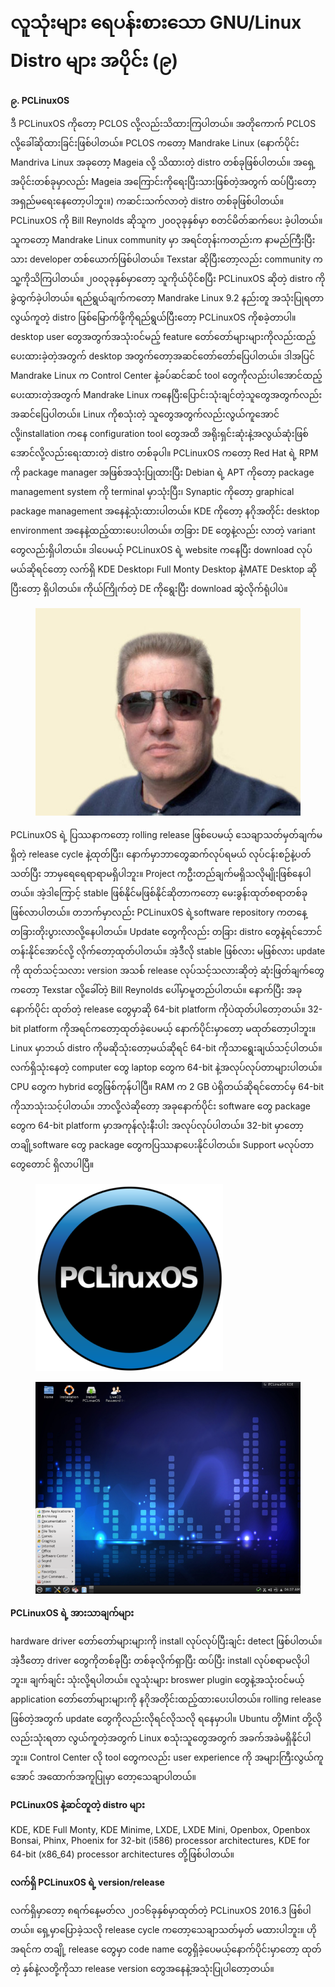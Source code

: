 # လူသုံးများ ရေပန်းစားသော GNU/Linux Distro များ အပိုင်း (၉)

**၉. PCLinuxOS**

ဒီ PCLinuxOS ကိုတော့ PCLOS လို့လည်းသိထားကြပါတယ်။ အတိုကောက် PCLOS လို့ခေါ်ဆိုထားခြင်းဖြစ်ပါတယ်။ PCLOS ကတော့ Mandrake Linux (နောက်ပိုင်း Mandriva Linux အခုတော့ Mageia လို့ သိထားတဲ့ distro တစ်ခုဖြစ်ပါတယ်။ အရှေ့အပိုင်းတစ်ခုမှာလည်း Mageia အကြောင်းကိုရေးပြီးသားဖြစ်တဲ့အတွက် ထပ်ပြီးတော့ အရှည်မရေးနေတော့ပါဘူး။) ကဆင်းသက်လာတဲ့ distro တစ်ခုဖြစ်ပါတယ်။ PCLinuxOS ကို Bill Reynolds ဆိုသူက ၂၀၀၃ခုနှစ်မှာ စတင်မိတ်ဆက်ပေး ခဲ့ပါတယ်။ သူကတော့ Mandrake Linux community မှာ အရင်တုန်းကတည်းက နာမည်ကြီးပြီးသား developer တစ်ယောက်ဖြစ်ပါတယ်။ Texstar ဆိုပြီးတော့လည်း community ကသူ့ကိုသိကြပါတယ်။ ၂၀၀၃ခုနှစ်မှာတော့ သူကိုယ်ပိုင်စပြီး PCLinuxOS ဆိုတဲ့ distro ကိုခွဲထွက်ခဲ့ပါတယ်။ ရည်ရွယ်ချက်ကတော့ Mandrake Linux 9.2 နည်းတူ အသုံးပြုရတာလွယ်ကူတဲ့ distro ဖြစ်မြောက်ဖို့ကိုရည်ရွယ်ပြီးတော့ PCLinuxOS ကိုစခဲ့တာပါ။ desktop user တွေအတွက်အသုံးဝင်မည့် feature တော်တော်များများကိုလည်းထည့်ပေးထားခဲ့တဲ့အတွက် desktop အတွက်တော့အဆင်တော်တော်ပြေပါတယ်။ ဒါအပြင် Mandrake Linux က Control Center နဲ့ခပ်ဆင်ဆင် tool တွေကိုလည်းပါအောင်ထည့်ပေးထားတဲ့အတွက် Mandrake Linux ကနေပြီးပြောင်းသုံးချင်တဲ့သူတွေအတွက်လည်း အဆင်ပြေပါတယ်။ Linux ကိုစသုံးတဲ့ သူတွေအတွက်လည်းလွယ်ကူအောင်လို့installation ကနေ configuration tool တွေအထိ အရိုးရှင်းဆုံးနဲ့အလွယ်ဆုံးဖြစ်အောင်လို့လည်းရေးထားတဲ့ distro တစ်ခုပါ။ PCLinuxOS ကတော့ Red Hat ရဲ့ RPM ကို package manager အဖြစ်အသုံးပြုထားပြီး Debian ရဲ့ APT ကိုတော့ package management system ကို terminal မှာသုံးပြီး၊ Synaptic ကိုတော့ graphical package management အနေနဲ့သုံးထားပါတယ်။ KDE ကိုတော့ နဂိုအတိုင်း desktop environment အနေနဲ့ထည့်ထားပေးပါတယ်။ တခြား DE တွေနဲ့လည်း လာတဲ့ variant တွေလည်းရှိပါတယ်။ ဒါပေမယ့် PCLinuxOS ရဲ့ website ကနေပြီး download လုပ်မယ်ဆိုရင်တော့ လက်ရှိ KDE Desktop၊ Full Monty Desktop နဲ့MATE Desktop ဆိုပြီးတော့ ရှိပါတယ်။ ကိုယ်ကြိုက်တဲ့ DE ကိုရွေးပြီး download ဆွဲလိုက်ရုံပါပဲ။

<figure><img src="../.gitbook/assets/texstar.jpg" alt=""><figcaption></figcaption></figure>

PCLinuxOS ရဲ့ ပြဿနာကတော့ rolling release ဖြစ်ပေမယ့် သေချာသတ်မှတ်ချက်မရှိတဲ့ release cycle နဲ့ထုတ်ပြီး၊ နောက်မှာဘာတွေဆက်လုပ်ရမယ် လုပ်ငန်းစဉ်နဲ့ပတ်သတ်ပြီး ဘာမှရေရေရာရာမရှိပါဘူး။ Project ကဦးတည်ချက်မရှိသလိုမျိုးဖြစ်နေပါတယ်။ အဲ့ဒါကြောင့် stable ဖြစ်နိုင်မဖြစ်နိုင်ဆိုတာကတော့ မေးခွန်းထုတ်စရာတစ်ခုဖြစ်လာပါတယ်။ တဘက်မှာလည်း PCLinuxOS ရဲ့software repository ကတနေ့တခြားတိုးပွားလာလို့နေပါတယ်။ Update တွေကိုလည်း တခြား distro တွေနဲ့ရင်ဘောင်တန်းနိုင်အောင်လို့ လိုက်တော့ထုတ်ပါတယ်။ အဲ့ဒီလို stable ဖြစ်လား မဖြစ်လား update ကို ထုတ်သင့်သလား version အသစ် release လုပ်သင့်သလားဆိုတဲ့ ဆုံးဖြတ်ချက်တွေကတော့ Texstar လို့ခေါ်တဲ့ Bill Reynolds ပေါ်မှာမူတည်ပါတယ်။ နောက်ပြီး အခုနောက်ပိုင်း ထုတ်တဲ့ release တွေမှာဆို 64-bit platform ကိုပဲထုတ်ပါတော့တယ်။ 32-bit platform ကိုအရင်ကတော့ထုတ်ခဲ့ပေမယ့် နောက်ပိုင်းမှာတော့ မထုတ်တော့ပါဘူး။ Linux မှာဘယ် distro ကိုမဆိုသုံးတော့မယ်ဆိုရင် 64-bit ကိုသာရွေးချယ်သင့်ပါတယ်။ လက်ရှိသုံးနေတဲ့ computer တွေ laptop တွေက 64-bit နဲ့အလုပ်လုပ်တာများပါတယ်။ CPU တွေက hybrid တွေဖြစ်ကုန်ပါပြီ။ RAM က 2 GB ပဲရှိတယ်ဆိုရင်တောင်မှ 64-bit ကိုသာသုံးသင့်ပါတယ်။ ဘာလို့လဲဆိုတော့ အခုနောက်ပိုင်း software တွေ package တွေက 64-bit platform မှာအကုန်လုံးနီးပါး အလုပ်လုပ်ပါတယ်။ 32-bit မှာတော့ တချို့software တွေ package တွေကပြဿနာပေးနိုင်ပါတယ်။ Support မလုပ်တာတွေတောင် ရှိလာပါပြီ။

<figure><img src="../.gitbook/assets/500px-PCLinuxOS_logo.svg_-300x300.png" alt=""><figcaption></figcaption></figure>

<figure><img src="../.gitbook/assets/pclinuxos-768x614.png" alt=""><figcaption></figcaption></figure>

**PCLinuxOS ရဲ့ အားသာချက်များ**

hardware driver တော်တော်များများကို install လုပ်လုပ်ပြီးချင်း detect ဖြစ်ပါတယ်။ အဲ့ဒီတော့ driver တွေကိုတစ်ခုပြီး တစ်ခုလိုက်ရှာပြီး ထပ်ပြီး install လုပ်စရာမလိုပါဘူး။ ချက်ချင်း သုံးလို့ရပါတယ်။ လူသုံးများ broswer plugin တွေနဲ့အသုံးဝင်မယ့် application တော်တော်များများကို နဂိုအတိုင်းထည့်ထားပေးပါတယ်။ rolling release ဖြစ်တဲ့အတွက် update တွေကိုလည်းလိုရင်လိုသလို ရနေမှာပါ။ Ubuntu တို့Mint တို့လိုလည်းသုံးရတာ လွယ်ကူတဲ့အတွက် Linux စသုံးသူတွေအတွက် အခက်အခဲမရှိနိုင်ပါဘူး။ Control Center လို tool တွေကလည်း user experience ကို အများကြီးလွယ်ကူအောင် အထောက်အကူပြုမှာ တော့သေချာပါတယ်။

**PCLinuxOS နဲ့ဆင်တူတဲ့ distro များ**

KDE, KDE Full Monty, KDE Minime, LXDE, LXDE Mini, Openbox, Openbox Bonsai, Phinx, Phoenix for 32-bit (i586) processor architectures, KDE for 64-bit (x86\_64) processor architectures တို့ဖြစ်ပါတယ်။

**လက်ရှိ PCLinuxOS ရဲ့ version/release**

လက်ရှိမှာတော့ ၈ရက်နေ့မတ်လ ၂၀၁၆ခုနှစ်မှာထုတ်တဲ့ PCLinuxOS 2016.3 ဖြစ်ပါတယ်။ ရှေ့မှာပြောခဲ့သလို release cycle ကတော့သေချာသတ်မှတ် မထားပါဘူး။ ဟိုအရင်က တချို့ release တွေမှာ code name တွေရှိခဲ့ပေမယ့်နောက်ပိုင်းမှာတော့ ထုတ်တဲ့ နှစ်နဲ့လတို့ကိုသာ release version တွေအနေနဲ့အသုံးပြုပါတော့တယ်။
